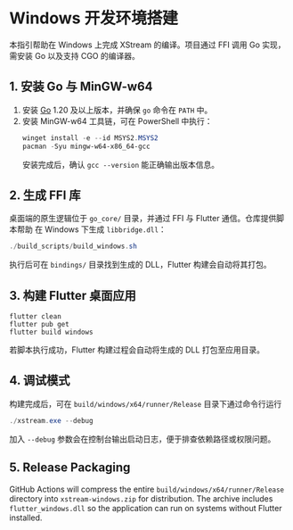 # Windows 开发环境搭建

本指引帮助在 Windows 上完成 XStream 的编译。项目通过 FFI 调用 Go 实现，需安装 Go 以及支持 CGO 的编译器。

## 1. 安装 Go 与 MinGW-w64

1. 安装 [Go](https://go.dev/dl/) 1.20 及以上版本，并确保 `go` 命令在 `PATH` 中。
2. 安装 MinGW-w64 工具链，可在 PowerShell 中执行：
   ```powershell
   winget install -e --id MSYS2.MSYS2
   pacman -Syu mingw-w64-x86_64-gcc
   ```
   安装完成后，确认 `gcc --version` 能正确输出版本信息。

## 2. 生成 FFI 库

桌面端的原生逻辑位于 `go_core/` 目录，并通过 FFI 与 Flutter 通信。仓库提供脚本帮助
在 Windows 下生成 `libbridge.dll`：

```powershell
./build_scripts/build_windows.sh
```

执行后可在 `bindings/` 目录找到生成的 DLL，Flutter 构建会自动将其打包。

## 3. 构建 Flutter 桌面应用

```
flutter clean
flutter pub get
flutter build windows
```

若脚本执行成功，Flutter 构建过程会自动将生成的 DLL 打包至应用目录。

## 4. 调试模式

构建完成后，可在 `build/windows/x64/runner/Release` 目录下通过命令行运行

```powershell
./xstream.exe --debug
```

加入 `--debug` 参数会在控制台输出启动日志，便于排查依赖路径或权限问题。

## 5. Release Packaging

GitHub Actions will compress the entire `build/windows/x64/runner/Release`
directory into `xstream-windows.zip` for distribution. The archive includes
`flutter_windows.dll` so the application can run on systems without Flutter
installed.
